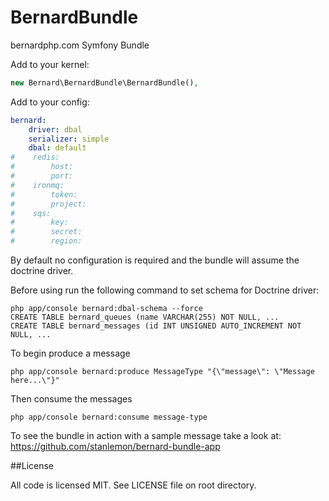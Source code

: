 BernardBundle
=============

bernardphp.com Symfony Bundle

Add to your kernel:

```php
new Bernard\BernardBundle\BernardBundle(),
```

Add to your config:

```yml
bernard:
    driver: dbal
    serializer: simple
    dbal: default
#    redis:
#        host:
#        port:
#    ironmq:
#        token:
#        project:
#    sqs:
#        key:
#        secret:
#        region:
```

By default no configuration is required and the bundle will assume the doctrine driver.

Before using run the following command to set schema for Doctrine driver:

```
php app/console bernard:dbal-schema --force
CREATE TABLE bernard_queues (name VARCHAR(255) NOT NULL, ...
CREATE TABLE bernard_messages (id INT UNSIGNED AUTO_INCREMENT NOT NULL, ...
```

To begin produce a message
```
php app/console bernard:produce MessageType "{\"message\": \"Message here...\"}"
```

Then consume the messages
```
php app/console bernard:consume message-type
```

To see the bundle in action with a sample message take a look at: https://github.com/stanlemon/bernard-bundle-app

##License

All code is licensed MIT. See LICENSE file on root directory.
